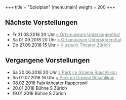 +++
title = "Spielplan"
[menu.main]
weight = 200
+++

<h2>Nächste Vorstellungen </h2>


- Fr 31.08.2018  20 Uhr <a style="color:#758484" href=http://www.untersiggenthal.ch/freizeit/ortsmuseum/>
        &raquo; Ortsmuseum Untersiggenthal </a>
- Sa 01.09.2018  20 Uhr <a style="color:#758484" href=http://www.untersiggenthal.ch/freizeit/ortsmuseum/>
        &raquo; Ortsmuseum Untersiggenthal </a>
- Do 27.09.2018 15 Uhr <a style="color:#758484" href=https://www.stadt-zuerich.ch/gud/de/index/alter/neues-zuhause/alterszentren/25-haeuser/az-klus-park0.html#> &raquo; Kluspark Theater Zürich </a>



<h2>Vergangene Vorstellungen </h2>

- Sa 30.06.2018 20 Uhr <a style="color:#758484" href=https://www.parkimgruene.ch/de/veranstaltungen/abgelaufen/fink-und-meise.html > 
        &raquo; Park im Grüene Rüschlikon </a>
- So 01.07.2018 16 Uhr <a style="color:#758484" href=https://www.parkimgruene.ch/de/veranstaltungen/abgelaufen/fink-und-meise.html > 
        &raquo; Park im Grüene Rüschlikon  </a>
- 08.02.2018 Fabriktheater Rapperswil
- 20.01.2018 Bühne S Zürich
- 19.01.2018 Bühne S Zürich
